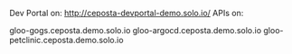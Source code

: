 
Dev Portal on: http://ceposta-devportal-demo.solo.io/
APIs on: 

gloo-gogs.ceposta.demo.solo.io
gloo-argocd.ceposta.demo.solo.io
gloo-petclinic.ceposta.demo.solo.io